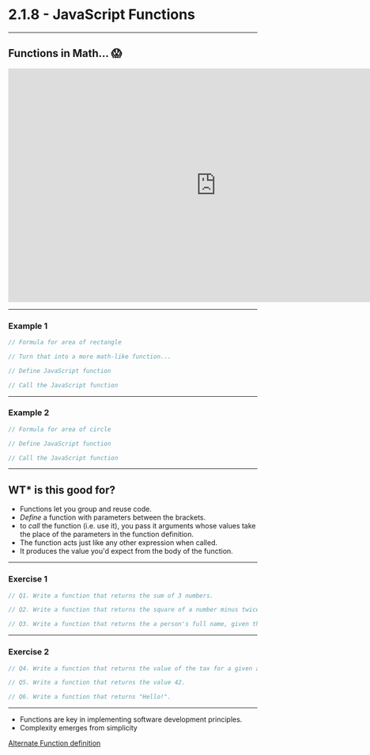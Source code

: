 # 2.1.8 - JavaScript Functions

---

## Functions in Math... 😱

<iframe
  width='840'
  height='472'
  src='https://www.youtube.com/embed/VhokQhjl5t0'
  frameborder='0'
  allowfullscreen
></iframe>

---

### Example 1

```js
// Formula for area of rectangle

// Turn that into a more math-like function...

// Define JavaScript function

// Call the JavaScript function
```

---

### Example 2

```js
// Formula for area of circle

// Define JavaScript function

// Call the JavaScript function
```

---

## WT\* is this good for?

- Functions let you group and reuse code.
- _Define_ a function with parameters between the brackets.
- to _call_ the function (i.e. use it), you pass it arguments whose values take the place of the parameters in the function definition.
- The function acts just like any other expression when called.
- It produces the value you'd expect from the body of the function.

---

<Timer initialTime={10} />

### Exercise 1

```js
// Q1. Write a function that returns the sum of 3 numbers.

// Q2. Write a function that returns the square of a number minus twice the number.

// Q3. Write a function that returns the a person's full name, given their first and last names.
```

---

<Timer initialTime={10} />

### Exercise 2

```js
// Q4. Write a function that returns the value of the tax for a given amount.

// Q5. Write a function that returns the value 42.

// Q6. Write a function that returns "Hello!".
```

---

- Functions are key in implementing software development principles.
- Complexity emerges from simplicity

[Alternate Function definition](https://www.cs.utah.edu/~germain/PPS/Topics/functions.html)
